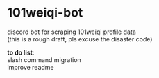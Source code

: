 # 101weiqi-bot
discord bot for scraping 101weiqi profile data\
(this is a rough draft, pls excuse the disaster code)


**to do list**: \
slash command migration\
improve readme
